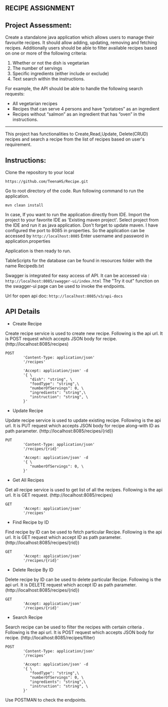 RECIPE ASSIGNMENT
---

## Project Assessment:

Create a standalone java application which allows users to manage their favourite recipes. It should allow adding, updating, removing and fetching recipes. Additionally users should be able to filter available recipes based on one or more of the following criteria:

1. Whether or not the dish is vegetarian
2. The number of servings
3. Specific ingredients (either include or exclude)
4. Text search within the instructions.

For example, the API should be able to handle the following search requests:

 - All vegetarian recipes
 - Recipes that can serve 4 persons and have “potatoes” as an ingredient
 - Recipes without “salmon” as an ingredient that has “oven” in the instructions.
---
This project has functionalities to Create,Read,Update, Delete(CRUD) recipes and search a recipe from the list of recipes based on user's requirement.

## Instructions:

Clone the repository to your local 
```
https://github.com/TeenaHS/Recipe.git
```
Go to root directory of the code. Run following command to run the application.
```
mvn clean install
```

In case, If you want to run the application directly from IDE. Import the project to your favorite IDE as 'Existing maven project'. Select project from the IDE and run it as java application. Don't forget to update maven. I have configured the port to 8085 in properties. So the application can be accessed by `http://localhost:8085`
Enter username and password in application.properties

Application is then ready to run.

TableScripts for the database can be found in resources folder with the name Recipedb.txt

Swagger is integrated for easy access of API. It can be accessed via : `http://localhost:8085/swagger-ui/index.html`
The "Try it out" function on the swagger-ui page can be used to invoke the endpoints.

Url for open api doc: `http://localhost:8085/v3/api-docs`



## API Details
- Create Recipe

Create recipe service is used to create new recipe. Following is the api url. It is POST request which accepts JSON body for recipe.
(http://localhost:8085/recipes)
```
POST 
		'Content-Type: application/json'
		'/recipes'
		
		'Accept: application/json' -d 
		'{ \ 
		   "dish": "string", \ 
		   "foodType": "string",\
		   "numberOfServings": 0, \ 
		   "ingredients": "string",\
		   "instruction": "string", \ 
		}'	
```

- Update Recipe

Update recipe service is used to update existing recipe.  Following is the api url. It is PUT request which accepts JSON body for recipe along-with ID as path parameter.
(http://localhost:8085/recipes/{rid})
```
PUT 
		'Content-Type: application/json' 
		'/recipes/{rid}'
		
		'Accept: application/json' -d 
		'{ \  
		   "numberOfServings": 0, \ 
		}'	 
```

- Get All Recipes

Get all recipe service is used to get list of all the recipes.  Following is the api url. It is GET request.
(http://localhost:8085/recipes)
```
GET 
		'Accept: application/json' 
		'/recipes'
```

- Find Recipe by ID

Find recipe by ID can be used to fetch particular Recipe.  Following is the api url. It is GET request which accept ID as path parameter.
(http://localhost:8085/recipes/{rid})
```
GET 
		'Accept: application/json' 
		'/recipes/{rid}'
```

- Delete Recipe By ID

Delete recipe by ID can be used to delete particular Recipe. Following is the api url. It is DELETE request which accept ID as path parameter.
(http://localhost:8085/recipes/{rid})
```
GET 
		'Accept: application/json' 
		'/recipes/{rid}'
```
- Search Recipe 

Search recipe can be used to filter the recipes with certain criteria . Following is the api url. It is POST request which accepts JSON body for recipe.
(http://localhost:8085/recipes/filter)
```
POST 
		'Content-Type: application/json'
		'/recipes'
		
		'Accept: application/json' -d 
		'{ \ 
		   "foodType": "string",\
		   "numberOfServings": 0, \ 
		   "ingredients": "string",\
		   "instruction": "string", \ 
		}'	
```
Use POSTMAN to check the endpoints.